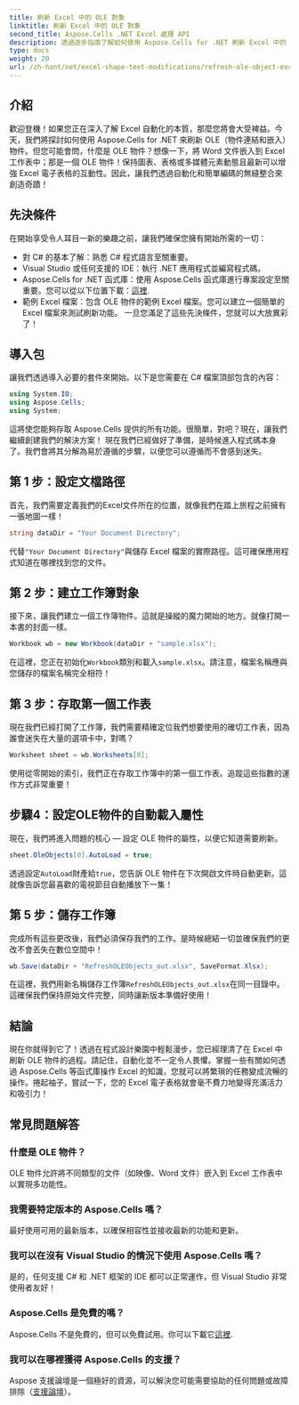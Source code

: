 ```yaml
---
title: 刷新 Excel 中的 OLE 對象
linktitle: 刷新 Excel 中的 OLE 對象
second_title: Aspose.Cells .NET Excel 處理 API
description: 透過逐步指南了解如何使用 Aspose.Cells for .NET 刷新 Excel 中的 OLE 對象，從而無縫增強您的 Excel 自動化技能。
type: docs
weight: 20
url: /zh-hant/net/excel-shape-text-modifications/refresh-ole-object-excel/
---
```

## 介紹
歡迎登機！如果您正在深入了解 Excel 自動化的本質，那麼您將會大受裨益。今天，我們將探討如何使用 Aspose.Cells for .NET 來刷新 OLE（物件連結和嵌入）物件。但您可能會問，什麼是 OLE 物件？想像一下，將 Word 文件嵌入到 Excel 工作表中；那是一個 OLE 物件！保持圖表、表格或多媒體元素動態且最新可以增強 Excel 電子表格的互動性。因此，讓我們透過自動化和簡單編碼的無縫整合來創造奇蹟！
## 先決條件
在開始享受令人耳目一新的樂趣之前，讓我們確保您擁有開始所需的一切：
- 對 C# 的基本了解：熟悉 C# 程式語言至關重要。
- Visual Studio 或任何支援的 IDE：執行 .NET 應用程式並編寫程式碼。
-  Aspose.Cells for .NET 函式庫：使用 Aspose.Cells 函式庫進行專案設定至關重要。您可以從以下位置下載：[這裡](https://releases.aspose.com/cells/net/).
- 範例 Excel 檔案：包含 OLE 物件的範例 Excel 檔案。您可以建立一個簡單的 Excel 檔案來測試刷新功能。
一旦您滿足了這些先決條件，您就可以大放異彩了！
## 導入包
讓我們透過導入必要的套件來開始。以下是您需要在 C# 檔案頂部包含的內容：
```csharp
using System.IO;
using Aspose.Cells;
using System;
```
這將使您能夠存取 Aspose.Cells 提供的所有功能。很簡單，對吧？現在，讓我們繼續創建我們的解決方案！
現在我們已經做好了準備，是時候進入程式碼本身了。我們會將其分解為易於遵循的步驟，以便您可以遵循而不會感到迷失。
## 第 1 步：設定文檔路徑
首先，我們需要定義我們的Excel文件所在的位置，就像我們在踏上旅程之前擁有一張地圖一樣！
```csharp
string dataDir = "Your Document Directory"; 
```
代替`"Your Document Directory"`與儲存 Excel 檔案的實際路徑。這可確保應用程式知道在哪裡找到您的文件。
## 第 2 步：建立工作簿對象
接下來，讓我們建立一個工作簿物件。這就是操縱的魔力開始的地方。就像打開一本書的封面一樣。
```csharp
Workbook wb = new Workbook(dataDir + "sample.xlsx");
```
在這裡，您正在初始化`Workbook`類別和載入`sample.xlsx`。請注意，檔案名稱應與您儲存的檔案名稱完全相符！
## 第 3 步：存取第一個工作表
現在我們已經打開了工作簿，我們需要精確定位我們想要使用的確切工作表，因為誰會迷失在大量的選項卡中，對嗎？
```csharp
Worksheet sheet = wb.Worksheets[0];
```
使用從零開始的索引，我們正在存取工作簿中的第一個工作表。追蹤這些指數的運作方式非常重要！
## 步驟4：設定OLE物件的自動載入屬性
現在，我們將進入問題的核心 — 設定 OLE 物件的屬性，以便它知道需要刷新。
```csharp
sheet.OleObjects[0].AutoLoad = true;
```
透過設定`AutoLoad`財產給`true`，您告訴 OLE 物件在下次開啟文件時自動更新。這就像告訴您最喜歡的電視節目自動播放下一集！
## 第 5 步：儲存工作簿
完成所有這些更改後，我們必須保存我們的工作。是時候總結一切並確保我們的更改不會丟失在數位空間中！
```csharp
wb.Save(dataDir + "RefreshOLEObjects_out.xlsx", SaveFormat.Xlsx);
```
在這裡，我們用新名稱儲存工作簿`RefreshOLEObjects_out.xlsx`在同一目錄中。這確保我們保持原始文件完整，同時讓新版本準備好使用！
## 結論
現在你就得到它了！透過在程式設計樂園中輕鬆漫步，您已經理清了在 Excel 中刷新 OLE 物件的過程。請記住，自動化並不一定令人畏懼。掌握一些有關如何透過 Aspose.Cells 等函式庫操作 Excel 的知識，您就可以將繁瑣的任務變成流暢的操作。捲起袖子，嘗試一下，您的 Excel 電子表格就會毫不費力地變得充滿活力和吸引力！
## 常見問題解答
### 什麼是 OLE 物件？
OLE 物件允許將不同類型的文件（如映像、Word 文件）嵌入到 Excel 工作表中以實現多功能性。
### 我需要特定版本的 Aspose.Cells 嗎？
最好使用可用的最新版本，以確保相容性並接收最新的功能和更新。
### 我可以在沒有 Visual Studio 的情況下使用 Aspose.Cells 嗎？
是的，任何支援 C# 和 .NET 框架的 IDE 都可以正常運作，但 Visual Studio 非常使用者友好！
### Aspose.Cells 是免費的嗎？
 Aspose.Cells 不是免費的，但可以免費試用。你可以下載它[這裡](https://releases.aspose.com/).
### 我可以在哪裡獲得 Aspose.Cells 的支援？
Aspose 支援論壇是一個極好的資源，可以解決您可能需要協助的任何問題或故障排除（[支援論壇](https://forum.aspose.com/c/cells/9)）。